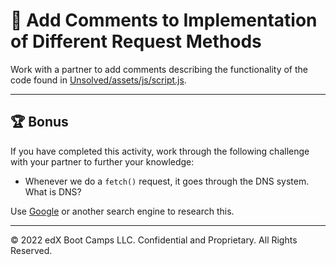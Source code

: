 # 📐 Add Comments to Implementation of Different Request Methods

Work with a partner to add comments describing the functionality of the code found in [Unsolved/assets/js/script.js](Unsolved/assets/js/script.js).

---

## 🏆 Bonus

If you have completed this activity, work through the following challenge with your partner to further your knowledge:

* Whenever we do a `fetch()` request, it goes through the DNS system. What is DNS?

Use [Google](https://www.google.com) or another search engine to research this.

---
© 2022 edX Boot Camps LLC. Confidential and Proprietary. All Rights Reserved.
